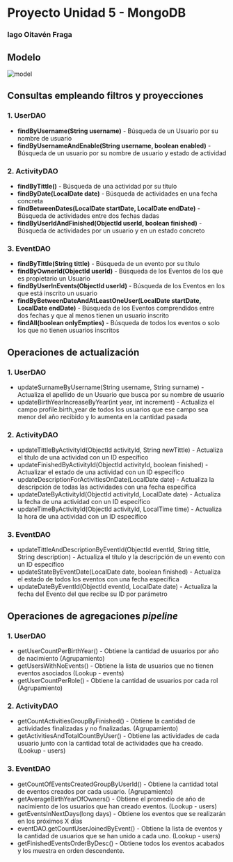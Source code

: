 ﻿# Proyecto Unidad 5 - MongoDB
### Iago Oitavén Fraga

## Modelo
![model](https://user-images.githubusercontent.com/94072971/223995008-c828aef0-e4b6-45f9-b9dc-210920e3f1db.jpg)


## Consultas empleando filtros y proyecciones
### 1. UserDAO
   - **findByUsername(String username)** - Búsqueda de un Usuario por su nombre de usuario
   - **findByUsernameAndEnable(String username, boolean enabled)** - Búsqueda de un usuario por su nombre de usuario y estado de actividad

### 2. ActivityDAO
   - **findByTittle()** - Búsqueda de una actividad por su título
   - **findByDate(LocalDate date)** - Búsqueda de actividades en una fecha concreta
   - **findBetweenDates(LocalDate startDate, LocalDate endDate)** - Búsqueda de actividades entre dos fechas dadas
   - **findByUserIdAndFinished(ObjectId userId, boolean finished)** - Búsqueda de actividades por un usuario y en un estado concreto

### 3. EventDAO
   - **findByTittle(String tittle)** - Búsqueda de un evento por su título
   - **findByOwnerId(ObjectId userId)** - Búsqueda de los Eventos de los que es propietario un Usuario
   - **findByUserInEvents(ObjectId userId)** - Búsqueda de los Eventos en los que está inscrito un usuario
   - **findByBetweenDateAndAtLeastOneUser(LocalDate startDate, LocalDate endDate)** - Búsqueda de los Eventos comprendidos entre dos fechas y que al menos tienen un usuario inscrito
   - **findAll(boolean onlyEmpties)** - Búsqueda de todos los eventos o solo los que no tienen usuarios inscritos

## Operaciones de actualización
### 1. UserDAO
   - updateSurnameByUsername(String username, String surname) - Actualiza el apellido de un Usuario que busca por su nombre de usuario
   - updateBirthYearIncreaseByYear(int year, int increment) - Actualiza el campo profile.birth_year de todos los usuarios que ese campo sea menor del año recibido y lo aumenta en la cantidad pasada

### 2. ActivityDAO
   - updateTittleByActivityId(ObjectId activityId, String newTittle) - Actualiza el título de una actividad con un ID específico
   - updateFinishedByActivityId(ObjectId activityId, boolean finished) - Actualizar el estado de una actividad con un ID específico
   - updateDescriptionForActivitiesOnDate(LocalDate date) - Actualiza la descripción de todas las actividades con una fecha específica
   - updateDateByActivityId(ObjectId activityId, LocalDate date) - Actualiza la fecha de una actividad con un ID específico
   - updateTimeByActivityId(ObjectId activityId, LocalTime time) - Actualiza la hora de una actividad con un ID específico

### 3. EventDAO
   - updateTittleAndDescriptionByEventId(ObjectId eventId, String tittle, String description) - Actualiza el título y la descripción de un evento con un ID específico
   - updateStateByEventDate(LocalDate date, boolean finished) - Actualiza el estado de todos los eventos con una fecha específica
   - updateDateByEventId(ObjectId eventId, LocalDate date) - Actualiza la fecha del Evento del que recibe su ID por parámetro

## Operaciones de agregaciones _pipeline_
### 1. UserDAO
   - getUserCountPerBirthYear() - Obtiene la cantidad de usuarios por año de nacimiento (Agrupamiento)
   - getUsersWithNoEvents() - Obtiene la lista de usuarios que no tienen eventos asociados (Lookup - events)
   - getUserCountPerRole() - Obtiene la cantidad de usuarios por cada rol (Agrupamiento)


### 2. ActivityDAO
   - getCountActivitiesGroupByFinished() - Obtiene la cantidad de actividades finalizadas y no finalizadas. (Agrupamiento)
   - getActivitiesAndTotalCountByUser() - Obtiene las actividades de cada usuario junto con la cantidad total de actividades que ha creado. (Lookup - users)


### 3. EventDAO
   - getCountOfEventsCreatedGroupByUserId() - Obtiene la cantidad total de eventos creados por cada usuario. (Agrupamiento)
   - getAverageBirthYearOfOwners() - Obtiene el promedio de año de nacimiento de los usuarios que han creado eventos. (Lookup - users)
   - getEventsInNextDays(long days) - Obtiene los eventos que se realizarán en los próximos X días
   - eventDAO.getCountUserJoinedByEvent() - Obtiene la lista de eventos y la cantidad de usuarios que se han unido a cada uno. (Lookup - users)
   - getFinishedEventsOrderByDesc() - Obtiene todos los eventos acabados y los muestra en orden descendente.
